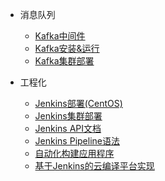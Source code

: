 * 消息队列

  * [Kafka中间件](server/doc/kafka.md)
  * [Kafka安装&运行](server/doc/kafka-install.md)
  * [Kafka集群部署](server/doc/kafka-cluster.md)

* 工程化
  * [Jenkins部署(CentOS)](server/doc/jenkins-centos.md)
  * [Jenkins集群部署]()
  * [Jenkins API文档]()
  * [Jenkins Pipeline语法]()
  * [自动化构建应用程序]()
  * [基于Jenkins的云编译平台实现]()
